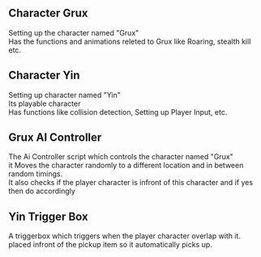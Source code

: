 ## Character Grux

Setting up the character named "Grux" <br />
Has the functions and animations releted to Grux like Roaring, stealth kill etc. <br />

## Character Yin

Setting up character named "Yin" <br />
Its playable character <br />
Has functions like collision detection, Setting up Player Input, etc.

## Grux AI Controller

The Ai Controller script which controls the character named "Grux" <br />
it Moves the character randomly to a different location and in between random timings. <br />
It also checks if the player character is infront of this character and if yes then do accordingly

## Yin Trigger Box
A triggerbox which triggers when the player character overlap with it.<br />
placed infront of the pickup item so it automatically picks up.
